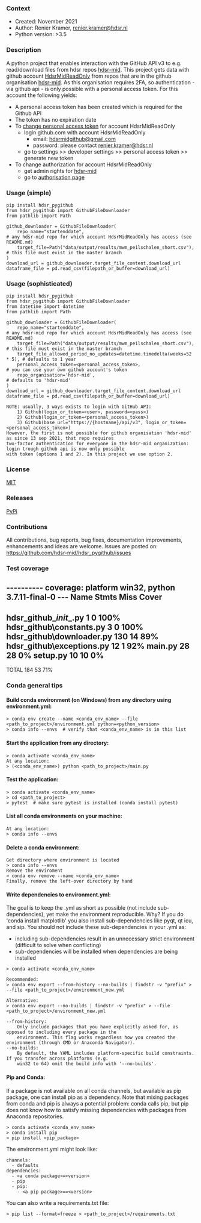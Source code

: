 ### Context
* Created: November 2021
* Author: Renier Kramer, renier.kramer@hdsr.nl
* Python version: >3.5

### Description
A python project that enables interaction with the GitHub API v3 to e.g. read/download files from 
hdsr repos [hdsr-mid]. This project gets data with github account [HdsrMidReadOnly] from repos that are in the github organisation [hdsr-mid].
As this organisation requires 2FA, so authentication - via github api - is only possible with a personal access token.
For this account the following yields:
- A personal access token has been created which is required for the Github API
- The token has no expiration date
- To [change personal access token] for account HdsrMidReadOnly 
    - login github.com with account HdsrMidReadOnly
        - email: hdsrmidgithub@gmail.com
        - password: please contact renier.kramer@hdsr.nl
    - go to settings >> developer settings >> personal access token >> generate new token
-  To change authorization for account HdsrMidReadOnly
   - get admin rights for [hdsr-mid]
   - go to [authorisation page]

### Usage (simple)
```
pip install hdsr_pygithub
from hdsr_pygithub import GithubFileDownloader
from pathlib import Path

github_downloader = GithubFileDownloader(
    repo_name="startenddate",                                               # any hdsr-mid repo for which account HdsrMidReadOnly has access (see README.md)
    target_file=Path("data/output/results/mwm_peilschalen_short.csv"),      # this file must exist in the master branch
)
download_url = github_downloader.target_file_content.download_url
dataframe_file = pd.read_csv(filepath_or_buffer=download_url)
```
### Usage (sophisticated)
```
pip install hdsr_pygithub
from hdsr_pygithub import GithubFileDownloader
from datetime import datetime
from pathlib import Path

github_downloader = GithubFileDownloader(
    repo_name="startenddate",                                               # any hdsr-mid repo for which account HdsrMidReadOnly has access (see README.md)
    target_file=Path("data/output/results/mwm_peilschalen_short.csv"),      # this file must exist in the master branch
    target_file_allowed_period_no_updates=datetime.timedelta(weeks=52 * 5), # defaults to 1 year
    personal_access_token=<personal_access_token>,                          # you can use your own github account's token
    repo_organisation='hdsr-mid',                                           # defaults to 'hdsr-mid'
)
download_url = github_downloader.target_file_content.download_url
dataframe_file = pd.read_csv(filepath_or_buffer=download_url)

NOTE: usually, 3 ways exists to login with GitHub API:
    1) Github(login_or_token=<user>, password=<pass>)
    2) Github(login_or_token=<personal_access_token>)
    3) Github(base_url="https://{hostname}/api/v3", login_or_token=<personal_access_token>)
However, the first is not possible for github organisation 'hdsr-mid' as since 13 sep 2021, that repo requires
two-factor authentication for everyone in the hdsr-mid organization: login trough github api is now only possible
with token (options 1 and 2). In this project we use option 2.
```

### License 
[MIT][mit]

### Releases
[PyPi][pypi]

### Contributions
All contributions, bug reports, bug fixes, documentation improvements, enhancements and ideas are welcome.
Issues are posted on: https://github.com/hdsr-mid/hdsr_pygithub/issues

[HdsrMidReadOnly]: https://github.com/HdsrMidReadOnly
[change personal access token]: https://docs.github.com/en/authentication/keeping-your-account-and-data-secure/creating-a-personal-access-token
[authorisation page]: https://github.com/orgs/hdsr-mid/people/HdsrMidReadOnly
[hdsr-mid]: [https://github.com/hdr-mid]
[pypi]: https://pypi.org/project/hdsr_pygithub
[mit]: https://github.com/hdsr-mid/hdsr_pygithub/blob/main/LICENSE.txt

### Test coverage
---------- coverage: platform win32, python 3.7.11-final-0 ---
Name                        Stmts   Miss  Cover
-----------------------------------------------
hdsr_github\__init__.py         1      0   100%
hdsr_github\constants.py        3      0   100%
hdsr_github\downloader.py     130     14    89%
hdsr_github\exceptions.py      12      1    92%
main.py                        28     28     0%
setup.py                       10     10     0%
-----------------------------------------------
TOTAL                         184     53    71%

### Conda general tips
#### Build conda environment (on Windows) from any directory using environment.yml:
```
> conda env create --name <conda_env_name> --file <path_to_project>/environment.yml python=<python_version>
> conda info --envs  # verify that <conda_env_name> is in this list 
```
#### Start the application from any directory:
```
> conda activate <conda_env_name>
At any location:
> (<conda_env_name>) python <path_to_project>/main.py
```
#### Test the application:
```
> conda activate <conda_env_name>
> cd <path_to_project>
> pytest  # make sure pytest is installed (conda install pytest)
```
#### List all conda environments on your machine:
```
At any location:
> conda info --envs
```
#### Delete a conda environment:
```
Get directory where environment is located 
> conda info --envs
Remove the enviroment
> conda env remove --name <conda_env_name>
Finally, remove the left-over directory by hand
```
#### Write dependencies to environment.yml:
The goal is to keep the .yml as short as possible (not include sub-dependencies), yet make the environment 
reproducible. Why? If you do 'conda install matplotlib' you also install sub-dependencies like pyqt, qt 
icu, and sip. You should not include these sub-dependencies in your .yml as:
- including sub-dependencies result in an unnecessary strict environment (difficult to solve when conflicting)
- sub-dependencies will be installed when dependencies are being installed
```
> conda activate <conda_env_name>

Recommended:
> conda env export --from-history --no-builds | findstr -v "prefix" > --file <path_to_project>/environment_new.yml   

Alternative:
> conda env export --no-builds | findstr -v "prefix" > --file <path_to_project>/environment_new.yml 

--from-history: 
    Only include packages that you have explicitly asked for, as opposed to including every package in the 
    environment. This flag works regardless how you created the environment (through CMD or Anaconda Navigator).
--no-builds:
    By default, the YAML includes platform-specific build constraints. If you transfer across platforms (e.g. 
    win32 to 64) omit the build info with '--no-builds'.
```
#### Pip and Conda:
If a package is not available on all conda channels, but available as pip package, one can install pip as a dependency.
Note that mixing packages from conda and pip is always a potential problem: conda calls pip, but pip does not know 
how to satisfy missing dependencies with packages from Anaconda repositories. 
```
> conda activate <conda_env_name>
> conda install pip
> pip install <pip_package>
```
The environment.yml might look like:
```
channels:
  - defaults
dependencies:
  - <a conda package>=<version>
  - pip
  - pip:
    - <a pip package>==<version>
```
You can also write a requirements.txt file:
```
> pip list --format=freeze > <path_to_project>/requirements.txt
```


